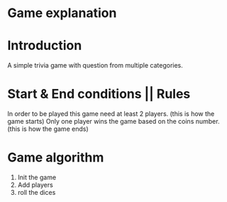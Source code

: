 <h1>Game explanation</h1>

# Introduction
A simple trivia game with question from multiple categories.

# Start & End conditions || Rules
In order to be played this game need at least 2 players. (this is how the game starts)
Only one player wins the game based on the coins number. (this is how the game ends)


# Game algorithm
1. Init the game
2. Add players
3. roll the dices